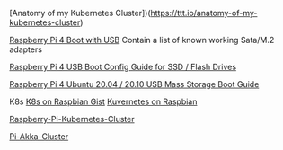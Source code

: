 [Anatomy of my Kubernetes Cluster])(https://ttt.io/anatomy-of-my-kubernetes-cluster)

[Raspberry Pi 4 Boot with USB](https://crosstalksolutions.com/raspberry-pi-4-boot-with-usb/)
Contain a list of known working Sata/M.2 adapters

[Raspberry Pi 4 USB Boot Config Guide for SSD / Flash Drives](https://jamesachambers.com/raspberry-pi-4-usb-boot-config-guide-for-ssd-flash-drives/)

[Raspberry Pi 4 Ubuntu 20.04 / 20.10 USB Mass Storage Boot Guide](https://jamesachambers.com/raspberry-pi-4-ubuntu-20-04-usb-mass-storage-boot-guide/)

K8s
[K8s on Raspbian Gist](https://gist.github.com/alexellis/fdbc90de7691a1b9edb545c17da2d975)
[Kuvernetes on Raspbian](https://github.com/alexellis/k8s-on-raspbian)

[Raspberry-Pi-Kubernetes-Cluster](https://github.com/gloveboxes/Raspberry-Pi-Kubernetes-Cluster/actions)

[Pi-Akka-Cluster](https://github.com/lightbend/Pi-Akka-Cluster)